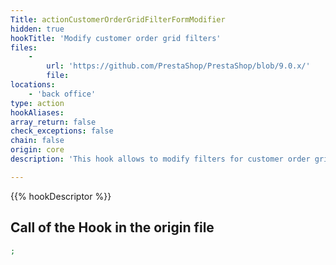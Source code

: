 ```yaml
---
Title: actionCustomerOrderGridFilterFormModifier
hidden: true
hookTitle: 'Modify customer order grid filters'
files:
    -
        url: 'https://github.com/PrestaShop/PrestaShop/blob/9.0.x/'
        file: 
locations:
    - 'back office'
type: action
hookAliases: 
array_return: false
check_exceptions: false
chain: false
origin: core
description: 'This hook allows to modify filters for customer order grid'

---
```


{{% hookDescriptor %}}

## Call of the Hook in the origin file

```php
;
```
